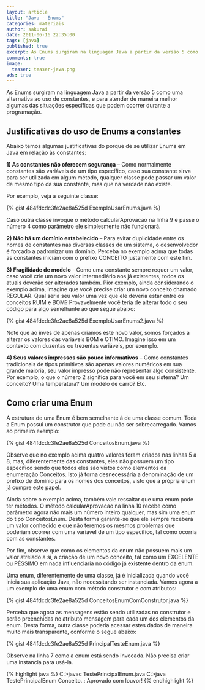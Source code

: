 ```yaml
---
layout: article
title: "Java - Enums"
categories: materiais
author: sakurai
date: 2011-06-16 22:35:00
tags: [java]
published: true
excerpt: As Enums surgiram na linguagem Java a partir da versão 5 como uma alternativa ao uso de constantes, e para atender de maneira melhor algumas das situações específicas que podem ocorrer durante a programação.
comments: true
image:
  teaser: teaser-java.png
ads: true
---
```


As Enums surgiram na linguagem Java a partir da versão 5 como uma alternativa ao uso de constantes, e para atender de maneira melhor algumas das situações específicas que podem ocorrer durante a programação.

## Justificativas do uso de Enums a constantes

Abaixo temos algumas justificativas do porque de se utilizar Enums em Java em relação às constantes:

**1) As constantes não oferecem segurança** – Como normalmente constantes são variáveis de um tipo específico, caso sua constante sirva para ser utilizada em algum método, qualquer classe pode passar um valor de mesmo tipo da sua constante, mas que na verdade não existe.

Por exemplo, veja a seguinte classe:

{% gist 484fdcdc3fe2ae8a525d ExemploUsarEnums.java %}

Caso outra classe invoque o método calcularAprovacao na linha 9 e passe o número 4 como parâmetro ele simplesmente não funcionará.

**2) Não há um domínio estabelecido** – Para evitar duplicidade entre os nomes de constantes nas diversas classes de um sistema, o desenvolvedor é forçado a padronizar um domínio. Perceba no exemplo acima que todas as constantes iniciam com o prefixo CONCEITO justamente com este fim.

**3) Fragilidade de modelo** - Como uma constante sempre requer um valor, caso você crie um novo valor intermediário aos já existentes, todos os atuais deverão ser alterados também. Pior exemplo, ainda considerando o exemplo acima, imagine que você precise criar um novo conceito chamado REGULAR. Qual seria seu valor uma vez que ele deveria estar entre os conceitos RUIM e BOM?  Provavelmente você teria de alterar todo o seu código para algo semelhante ao que segue abaixo:

{% gist 484fdcdc3fe2ae8a525d ExemploUsarEnums2.java %}

Note que ao invés de apenas criamos este novo valor, somos forçados a alterar os valores das variáveis BOM e OTIMO. Imagine isso em um contexto com duzentas ou trezentas variáveis, por exemplo.

**4) Seus valores impressos são pouco informativos** – Como constantes tradicionais de tipos primitivos são apenas valores numéricos em sua grande maioria, seu valor impresso pode não representar algo consistente. Por exemplo, o que o número 2 significa para você em seu sistema? Um conceito? Uma temperatura? Um modelo de carro? Etc.

## Como criar uma Enum

A estrutura de uma Enum é bem semelhante à de uma classe comum. Toda a Enum possui um construtor que pode ou não ser sobrecarregado. Vamos ao primeiro exemplo:

{% gist 484fdcdc3fe2ae8a525d ConceitosEnum.java %}

Observe que no exemplo acima quatro valores foram criados nas linhas 5 a 8, mas, diferentemente das constantes, eles não possuem um tipo específico sendo que todos eles são vistos como elementos da enumeração Conceitos. Isto já torna desnecessária a denominação de um prefixo de domínio para os nomes dos conceitos, visto que a própria enum já cumpre este papel.

Ainda sobre o exemplo acima, também vale ressaltar que uma enum pode ter métodos. O método calcularAprovacao na linha 10 recebe como parâmetro agora não mais um número inteiro qualquer, mas sim uma enum do tipo ConceitosEnum. Desta forma garante-se que ele sempre receberá um valor conhecido e que não teremos os mesmos problemas que poderiam ocorrer com uma variável de um tipo específico, tal como ocorria com as constantes.

Por fim, observe que como os elementos da enum não possuem mais um valor atrelado a si, a criação de um novo conceito, tal como um EXCELENTE ou PÉSSIMO em nada influenciaria no código já existente dentro da enum.

Uma enum, diferentemente de uma classe, já é inicializada quando você inicia sua aplicação Java, não necessitando ser instanciada. Vamos agora a um exemplo de uma enum com método construtor e com atributos:

{% gist 484fdcdc3fe2ae8a525d ConceitosEnumComConstrutor.java %}

Perceba que agora as mensagens estão sendo utilizadas no construtor e serão preenchidas no atributo mensagem para cada um dos elementos da enum. Desta forma, outra classe poderia acessar estes dados de maneira muito mais transparente, conforme o segue abaixo:

{% gist 484fdcdc3fe2ae8a525d PrincipalTesteEnum.java %}

Observe na linha 7 como a enum está sendo invocada. Não precisa criar uma instancia para usá-la.

{% highlight java %}
C:\>javac TestePrincipalEnum.java
C:\>java TestePrincipalEnum
Conceito..: Aprovado com louvor!
{% endhighlight %}
